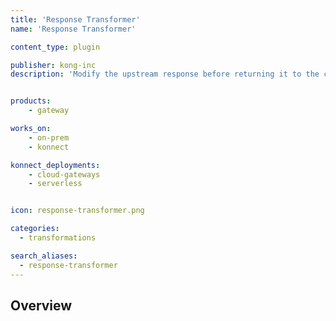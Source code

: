 ```yaml
---
title: 'Response Transformer'
name: 'Response Transformer'

content_type: plugin

publisher: kong-inc
description: 'Modify the upstream response before returning it to the client'


products:
    - gateway

works_on:
    - on-prem
    - konnect

konnect_deployments:
    - cloud-gateways
    - serverless


icon: response-transformer.png

categories:
  - transformations

search_aliases:
  - response-transformer
---
```


## Overview

